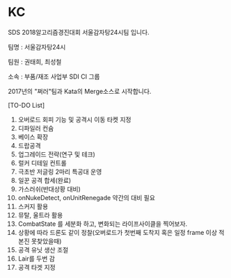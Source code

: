 # KC
SDS 2018알고리즘경진대회 서울감자탕24시팀 입니다.


팀명 : 서울감자탕24시

팀원 : 권태희, 최성철

소속 : 부품/재조 사업부 SDI CI 그룹


2017년의 "쩌러"팀과 Kata의 Merge소스로 시작합니다.

 
[TO-DO List]
1. 오버로드 회피 기능 및 공격시 이동 타켓 지정
2. 디파일러 컨슘
3. 베이스 확장
4. 드랍공격
5. 업그레이드 전략(연구 및 테크)
6. 럴커 디테일 컨트롤
7. 극초반 저글링 2마리 특공대 운영
8. 일꾼 공격 합세(완료)
9. 가스러쉬(반대상황 대비)
10. onNukeDetect, onUnitRenegade 약간의 대비 필요
11. 스커지 활용
12. 뮤탈, 울트라 활용
13. CombatState 를 세분화 하고, 변화되는 라이프사이클을 찍어보자.
14. 상황에 따라 드론도 같이 정찰(오버로드가 첫번째 도착지 혹은 일정 frame 이상 적 본진 못찾았을때)
15. 공격 유닛 생산 조절
16. Lair를 두번 감
17. 공격 타겟 지정

